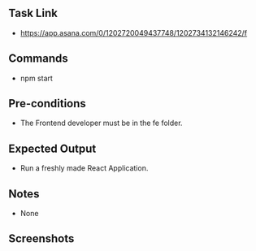 ## Task Link

- https://app.asana.com/0/1202720049437748/1202734132146242/f

## Commands

- npm start

## Pre-conditions

- The Frontend developer must be in the fe folder.

## Expected Output

- Run a freshly made React Application.

## Notes

- None

## Screenshots
